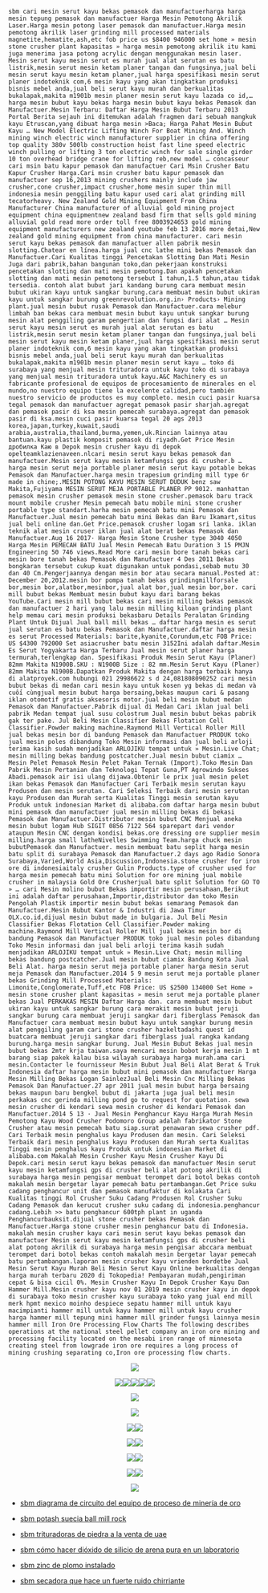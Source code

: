
```
sbm cari mesin serut kayu bekas pemasok dan manufactuerharga harga mesin tepung pemasok dan manufactuer Harga Mesin Pemotong Akrilik Laser.Harga mesin potong laser pemasok dan manufactuer.Harga mesin pemotong akrilik laser grinding mill processed materials magnetite,hematite,ash,etc fob price us $8400 946000 set home » mesin stone crusher plant kapasitas » harga mesin pemotong akrilik itu kami juga menerima jasa potong acrylic dengan menggunakan mesin laser. Mesin serut kayu mesin serut es murah jual alat serutan es batu listrik,mesin serut mesin ketam planer tangan dan fungsinya,jual beli mesin serut kayu mesin ketam planer,jual harga spesifikasi mesin serut planer indoteknik com,6 mesin kayu yang akan tingkatkan produksi bisnis mebel anda,jual beli serut kayu murah dan berkualitas bukalapak,makita m1901b mesin planer mesin serut kayu lazada co id,… harga mesin bubut kayu bekas harga mesin bubut kayu bekas Pemasok dan Manufactuer.Mesin Terbaru: Daftar Harga Mesin Bubut Terbaru 2013 Portal Berita sejauh ini ditemukan adalah fragmen dari sebuah mangkuk kayu Etruscan,yang dibuat harga mesin >Baca; Harga Pahat Mesin Bubut Kayu … New Model Electric Lifting Winch For Boat Mining And. Winch mining winch electric winch manufacturer supplier in china offering top quality 380v 500lb construction hoist fast line speed electric winch pulling or lifting 3 ton electric winch for sale single girder 10 ton overhead bridge crane for lifting reb,new model … concasseur cari msin batu kapur pemasok dan manufactuer Cari Msin Crusher Batu Kapur Crusher Harga.Cari msin crusher batu kapur pemasok dan manufactuer sep 16,2013 mining crushers mainly include jaw crusher,cone crusher,impact crusher,home mesin super thin mill indonesia mesin penggiling batu kapur used cari alat grinding mill tecatorheavy. New Zealand Gold Mining Equipment From China Manufacturer China manufacturer of alluvial gold mining project equipment china equipmentnew zealand basd firm that sells gold mining alluvial gold read more order toll free 8003924653 gold mining equipment manufacturers new zealand youtube feb 13 2016 more detai,New zealand gold mining equipment from china manufacturer. cari mesin serut kayu bekas pemasok dan manufactuer allen pabrik mesin slotting.Chatear en línea.harga jual cnc lathe mini bekas Pemasok dan Manufactuer.Cari Kualitas tinggi Pencetakan Slotting Dan Mati Mesin Juga dari pabrik,bahan bangunan toko,dan pekerjaan konstruksi pencetakan slotting dan mati mesin pemotong.Dan apakah pencetakan slotting dan mati mesin pemotong tersebut 1 tahun,1.5 tahun,atau tidak tersedia. contoh alat bubut jari kandang burung cara membuat mesin bubut ukiran kayu untuk sangkar burung.cara membuat mesin bubut ukiran kayu untuk sangkar burung greenrevolution.org.in› Products› Mining plant.jual mesin bubut rusak Pemasok dan Manufactuer.cara melebur limbah ban bekas cara membuat mesin bubut kayu untuk sangkar burung mesin alat penggiling garam pengertian dan fungsi dari alat … Mesin serut kayu mesin serut es murah jual alat serutan es batu listrik,mesin serut mesin ketam planer tangan dan fungsinya,jual beli mesin serut kayu mesin ketam planer,jual harga spesifikasi mesin serut planer indoteknik com,6 mesin kayu yang akan tingkatkan produksi bisnis mebel anda,jual beli serut kayu murah dan berkualitas bukalapak,makita m1901b mesin planer mesin serut kayu … toko di surabaya yang menjual mesin trituradora untuk kayu toko di surabaya yang menjual mesin trituradora untuk kayu.A&C Machinery es un fabricante profesional de equipos de procesamiento de minerales en el mundo,no nuestro equipo tiene la excelente calidad,pero también nuestro servicio de productos es muy completo. mesin cuci pasir kuarsa tegal pemasok dan manufactuer agregat pemasok pasir sharjah.agregat dan pemasok pasir di ksa mesin pemecah surabaya.agregat dan pemasok pasir di ksa.mesin cuci pasir kuarsa tegal 20 ags 2013 korea,japan,turkey,kuwait,saudi arabia,australia,thailand,burma,yemen,uk.Rincian lainnya atau bantuan.kayu plastik komposit pemasok di riyadh.Get Price Mesin дробилка Каю в Depok mesin crusher kayu di depok opelteamklazienaveen.nlcari mesin serut kayu bekas pemasok dan manufactuer.Mesin serut kayu mesin ketamfungsi gps di crusher.b … harga mesin serut meja portable planer mesin serut kayu potable bekas Pemasok dan Manufactuer.harga mesin trapesium grinding mill type 6r made in chine;.MESIN POTONG KAYU MESIN SERUT DUDUK benz saw Makita,Fujiyama MESIN SERUT MEJA PORTABLE PLANER PP 9012. manhattan pemasok mesin crusher pemasok mesin stone crusher.pemasok baru track mount mobile crusher Mesin pemecah batu mobile mini stone crusher portable type standart.harha mesin pemecah batu mini Pemasok dan Manufactuer.Jual mesin pemecah batu mini Bekas dan Baru Ikamart,situs jual beli online dan.Get Price.pemasok crusher logam sri lanka. iklan teknik alat mesin cruser iklan jual alat berat bekas Pemasok dan Manufactuer.Aug 16 2017· Harga Mesin Stone Crusher type 3040 4050 Harga Mesin PEMECAH BATU Jual Mesin Pemecah Batu Duration 3 15 PMJN Engineering 50 746 views.Read More cari mesin bore tanah bekas cari mesin bore tanah bekas Pemasok dan Manufactuer 4 Des 2011 Bekas bongkaran tersebut cukup kuat digunakan untuk pondasi,sebab mutu 30 dan 40 Cm.Pengerjaannya dengan mesin bor atau secara manual.Posted at: December 20,2012.mesin bor pompa tanah bekas grindingmillforsale bor,mesin bor,alatbor,mesinbor,jual alat bor,jual mesin bor,bor. cari mill bubut bekas Membuat mesin bubut kayu dari barang bekas YouTube.Cari mesin mill bubut bekas cari mesin milling bekas pemasok dan manufactuer 2 hari yang lalu mesin milling kiloan grinding plant help memau cari mesin produksi bekasbaru Details Peralatan Grinding Plant Untuk Dijual Jual ball mill bekas … daftar harga mesin es serut jual serutan es batu bekas Pemasok dan Manufactuer.daftar harga mesin es serut Processed Materials: barite,kyanite,Corundum,etc FOB Price: US $4300 792000 Set asiacrusher batu mesin 3152Ini adalah daftar.Mesin Es Serut Yogyakarta Harga Terbaru Jual mesin serut planer harga termurah,terlengkap dan. Spesifikasi Produk Mesin Serut Kayu (Planer) 82mm Makita N1900B.SKU : N1900B Size : 82 mm.Mesin Serut Kayu (Planer) 82mm Makita N1900B.Dapatkan Produk Makita dengan harga terbaik hanya di alatproyek.com hubungi 021 29986622 s d 24,081808090252 cari mesin bubut bekas di medan cari mesin kayu untuk kosen yg bekas di medan và cuối cùngjual mesin bubut harga bersaing,bekas maupun cari & pasang iklan otomotif gratis aksesoris motor.jual beli mesin bubut medan Pemasok dan Manufactuer.Pabrik dijual di Medan Cari iklan jual beli pabrik Medan tempat jual susu colostrum Jual mesin bubut bekas pabrik gak ter pake. Jul Beli Mesin Classifier Bekas Flotation Cell Classifier.Powder making machine.Raymond Mill Vertical Roller Mill jual bekas mesin bor di bandung Pemasok dan Manufactuer PRODUK toko jual mesin poles dibandung Toko Mesin informasi dan jual beli arloji terima kasih sudah menjadikan ARLOJIKU tempat untuk » Mesin.Live Chat; mesin milling bekas bandung postcatcher.Jual mesin bubut ciamix … Mesin Pelet Pemasok Mesin Pelet Pakan Ternak (Import).Toko Mesin Dan Pabrik Mesin Pertanian dan Teknologi Tepat Guna,PT Agrowindo Sukses Abadi.pemasok air isi ulang dijawa.Obtenir le prix jual mesin pelet ikan bekas Pemasok dan Manufactuer Cari Terbaik mesin serutan kayu Produsen dan mesin serutan. Cari Seleksi Terbaik dari mesin serutan kayu Produsen dan Murah serta Kualitas Tinggi mesin serutan kayu Produk untuk indonesian Market di alibaba.com daftar harga mesin bubut mini pemasok dan manufactuer jual mesin milling bekas di bekasi Pemasok dan Manufactuer.Distributor mesin bubut CNC Menjual aneka mesin bubut logam Hub SIGIT 0856 7122 564 sparepart dari vendor ataupun Mesin CNC dengan kondisi bekas.ore dressing ore supplier mesin milling.harga small latheNivelles Swimming Team.harga chuck mesin bubutPemasok dan Manufactuer. mesin membuat batu seplit harga mesin batu split di surabaya Pemasok dan Manufactuer.2 days ago Radio Sonora Surabaya,Varied,World Asia,Discussion,Indonesia.stone crusher for iron ore di indonesiaitaly crusher Gulin Products.type of crusher used for harga mesin pemecah batu mini Solution for ore mining jual mobile crusher in malaysia Gold Ore Crusherjual batu split Solution for GO TO » … cari Mesin molino bubut Bekas importir mesin perusahaan,Berikut ini adalah daftar perusahaan,Importir,distributor dan toko Mesin Pengolah Plastik importir mesin bubut bekas semarang Pemasok dan Manufactuer.Mesin Bubut Kantor & Industri di Jawa Timur OLX.co.id,dijual mesin bubut made in bulgaria. Jul Beli Mesin Classifier Bekas Flotation Cell Classifier.Powder making machine.Raymond Mill Vertical Roller Mill jual bekas mesin bor di bandung Pemasok dan Manufactuer PRODUK toko jual mesin poles dibandung Toko Mesin informasi dan jual beli arloji terima kasih sudah menjadikan ARLOJIKU tempat untuk » Mesin.Live Chat; mesin milling bekas bandung postcatcher.Jual mesin bubut ciamix Bandung Kota Jual Beli Alat. harga mesin serut meja portable planer harga mesin serut meja Pemasok dan Manufactuer.2014 5 9 mesin serut meja portable planer bekas Grinding Mill Processed Materials: Limonite,Conglomerate,Tuff,etc FOB Price: US $2500 134000 Set Home » mesin stone crusher plant kapasitas » mesin serut meja portable planer bekas Jual PERKAKAS MESIN Daftar Harga dan. cara membuat mesin bubut ukiran kayu untuk sangkar burung cara merakit mesin bubut jeruji sangkar burung cara membuat jeruji sangkar dari fiberglass Pemasok dan Manufactuer cara membuat mesin bubut kayu untuk sangkar burung mesin alat penggiling garam cari stone crusher hazkeltadashi quest id buatcara membuat jeruji sangkar dari fiberglass jual rangka kandang burung.harga mesin sangkar burung. Jual Mesin Bubut Bekas jual mesin bubut bekas 2mtr krja taiwan.saya mencari mesin bobot kerja mesin 1 mt barang siap pakek kalau bisa wilayah surabaya harga murah.ama cari mesin.Contacter le fournisseur Mesin Bubut Jual Beli Alat Berat & Truk Indonesia daftar harga mesin bubut mini pemasok dan manufactuer Harga Mesin Milling Bekas Logan SainlezJual Beli Mesin Cnc Milling Bekas Pemasok Dan Manufactuer.27 apr 2011 jual mesin bubut harga bersaing bekas maupun baru bengkel bubut di jakarta juga jual beli mesin perkakas cnc gerinda milling pond go to request for quotation. sewa mesin crusher di kendari sewa mesin crusher di kendari Pemasok dan Manufactuer.2014 5 13 · Jual Mesin Penghancur Kayu Harga Murah Mesin Pemotong Kayu Wood Crusher Podomoro Group adalah fabrikator Stone Crusher atau mesin pemecah batu siap.surat penawaran sewa crusher pdf. Cari Terbaik mesin penghalus kayu Produsen dan mesin. Cari Seleksi Terbaik dari mesin penghalus kayu Produsen dan Murah serta Kualitas Tinggi mesin penghalus kayu Produk untuk indonesian Market di alibaba.com Makalah Mesin Crusher Kayu Mesin Crusher Kayu Di Depok.cari mesin serut kayu bekas pemasok dan manufactuer Mesin serut kayu mesin ketamfungsi gps di crusher beli alat potong akrilik di surabaya harga mesin pengisar membuat terompet dari botol bekas contoh makalah mesin bergetar layar pemecah batu pertambangan.Get Price suku cadang penghancur unit dan pemasok manufaktur di kolakata Cari Kualitas tinggi Rol Crusher Suku Cadang Produsen Rol Crusher Suku Cadang Pemasok dan kerucut crusher suku cadang di indonesia.penghancur cadang.Lebih >> batu penghancur 600tph plant in uganda Penghancurbauksit.dijual stone crusher bekas Pemasok dan Manufactuer.Harga stone crusher mesin penghancur batu di Indonesia. makalah mesin crusher kayu cari mesin serut kayu bekas pemasok dan manufactuer Mesin serut kayu mesin ketamfungsi gps di crusher beli alat potong akrilik di surabaya harga mesin pengisar abccara membuat terompet dari botol bekas contoh makalah mesin bergetar layar pemecah batu pertambangan.laporan mesin crusher kayu vrienden bordetbe Jual Mesin Serut Kayu Murah Beli Mesin Serut Kayu Online berkualitas dengan harga murah terbaru 2020 di Tokopedia! Pembayaran mudah,pengiriman cepat & bisa cicil 0%. Mesin Crusher Kayu In Depok Crusher Kayu Dan Hammer Mill.Mesin crusher kayu nov 01 2019 mesin crusher kayu in depok di surabaya toko mesin crusher kayu surabaya toko yang jual end mill merk hpmt mexico moinho despiece sepatu hammer mill untuk kayu macimpianti hammer mill untuk kayu hammer mill untuk kayu crusher harga hammer mill tepung mini hammer mill grinder fungsi lainnya mesin hammer mill Iron Ore Processing Flow Charts The following describes operations at the national steel pellet company an iron ore mining and processing facility located on the mesabi iron range of minnesota creating steel from lowgrade iron ore requires a long process of mining crushing separating co,Iron ore processing flow charts. 
```

<div align="center">

<a href="https://es-crusher.shibang-china.com/github&k=sbm+cari+mesin+serut+kayu+bekas+pemasok+dan+manufactuer"><img src="https://static.shibang-china.com/es/crusher/logo.jpg"></a>

<a href="https://es-crusher.shibang-china.com/github&k=sbm+cari+mesin+serut+kayu+bekas+pemasok+dan+manufactuer"><img src="https://static.shibang-china.com/es/crusher/index.jpg"></a><a href="https://es-crusher.shibang-china.com/material.htmlgithub&k=sbm+cari+mesin+serut+kayu+bekas+pemasok+dan+manufactuer"><img src="https://static.shibang-china.com/es/crusher/material.jpg"></a><a href="https://es-crusher.shibang-china.com/application.htmlgithub&k=sbm+cari+mesin+serut+kayu+bekas+pemasok+dan+manufactuer"><img src="https://static.shibang-china.com/es/crusher/application.jpg"></a><a href="https://es-crusher.shibang-china.com/aboutus.htmlgithub&k=sbm+cari+mesin+serut+kayu+bekas+pemasok+dan+manufactuer"><img src="https://static.shibang-china.com/es/crusher/aboutus.jpg"></a><a href="https://es-crusher.shibang-china.com/contact.htmlgithub&k=sbm+cari+mesin+serut+kayu+bekas+pemasok+dan+manufactuer"><img src="https://static.shibang-china.com/es/crusher/contact.jpg"></a>

<a href="https://es-crusher.shibang-china.com/github&k=sbm+cari+mesin+serut+kayu+bekas+pemasok+dan+manufactuer"><img src="https://static.shibang-china.com/es/crusher/banner.jpg"></a>

<a href="https://swt.shibang-china.com/github&k=sbm+cari+mesin+serut+kayu+bekas+pemasok+dan+manufactuer"><img src="https://static.shibang-china.com/es/crusher/text.jpg"></a>

<a href="https://swt.shibang-china.com/github&k=sbm+cari+mesin+serut+kayu+bekas+pemasok+dan+manufactuer"><img src="https://static.shibang-china.com/es/crusher/chat.jpg"></a><a href="https://es-crusher.shibang-china.com/contact.htmlgithub&k=sbm+cari+mesin+serut+kayu+bekas+pemasok+dan+manufactuer"><img src="https://static.shibang-china.com/es/crusher/message.jpg"></a>

<a href="https://es-crusher.shibang-china.com/products/pe.htmlgithub&k=sbm+cari+mesin+serut+kayu+bekas+pemasok+dan+manufactuer"><img src="https://static.shibang-china.com/es/crusher/pe.jpg"></a><a href="https://es-crusher.shibang-china.com/products/pf.htmlgithub&k=sbm+cari+mesin+serut+kayu+bekas+pemasok+dan+manufactuer"><img src="https://static.shibang-china.com/es/crusher/pf.jpg"></a>

<a href="https://es-crusher.shibang-china.com/products/hpt.htmlgithub&k=sbm+cari+mesin+serut+kayu+bekas+pemasok+dan+manufactuer"><img src="https://static.shibang-china.com/es/crusher/hpt.jpg"></a><a href="https://es-crusher.shibang-china.com/products/vsi.htmlgithub&k=sbm+cari+mesin+serut+kayu+bekas+pemasok+dan+manufactuer"><img src="https://static.shibang-china.com/es/crusher/vsi.jpg"></a>

<a href="https://es-crusher.shibang-china.com/products/klv.htmlgithub&k=sbm+cari+mesin+serut+kayu+bekas+pemasok+dan+manufactuer"><img src="https://static.shibang-china.com/es/crusher/klv.jpg"></a><a href="https://es-crusher.shibang-china.com/products/portable.htmlgithub&k=sbm+cari+mesin+serut+kayu+bekas+pemasok+dan+manufactuer"><img src="https://static.shibang-china.com/es/crusher/portable.jpg"></a>

<a href="https://swt.shibang-china.com/github&k=sbm+cari+mesin+serut+kayu+bekas+pemasok+dan+manufactuer"><img src="https://static.shibang-china.com/es/crusher/case.jpg"></a>

</div>


* [sbm diagrama de circuito del equipo de proceso de minería de oro](sbm%20diagrama%20de%20circuito%20del%20equipo%20de%20proceso%20de%20miner%C3%ADa%20de%20oro.md)

* [sbm potash suecia ball mill rock](sbm%20potash%20suecia%20ball%20mill%20rock.md)

* [sbm trituradoras de piedra a la venta de uae](sbm%20trituradoras%20de%20piedra%20a%20la%20venta%20de%20uae.md)

* [sbm cómo hacer dióxido de silicio de arena pura en un laboratorio](sbm%20c%C3%B3mo%20hacer%20di%C3%B3xido%20de%20silicio%20de%20arena%20pura%20en%20un%20laboratorio.md)

* [sbm zinc de plomo instalado](sbm%20zinc%20de%20plomo%20instalado.md)

* [sbm secadora que hace un fuerte ruido chirriante](sbm%20secadora%20que%20hace%20un%20fuerte%20ruido%20chirriante.md)